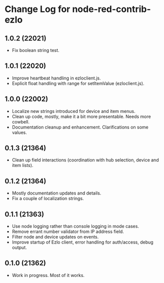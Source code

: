 # Change Log for node-red-contrib-ezlo

## 1.0.2 (22021)

* Fix boolean string test.

## 1.0.1 (22020)

* Improve heartbeat handling in ezloclient.js.
* Explicit float handling with range for setItemValue (ezloclient.js).

## 1.0.0 (22002)

* Localize new strings introduced for device and item menus.
* Clean up code, mostly, make it a bit more presentable. Needs more cowbell.
* Documentation cleanup and enhancement. Clarifications on some values.

## 0.1.3 (21364)

* Clean up field interactions (coordination with hub selection, device and item lists).

## 0.1.2 (21364)

* Mostly documentation updates and details.
* Fix a couple of localization strings.

## 0.1.1 (21363)

* Use node logging rather than console logging in mode cases.
* Remove errant number validator from IP address field.
* Filter node and device updates on events.
* Improve startup of Ezlo client, error handling for auth/access, debug output.

## 0.1.0 (21362)

* Work in progress. Most of it works.
